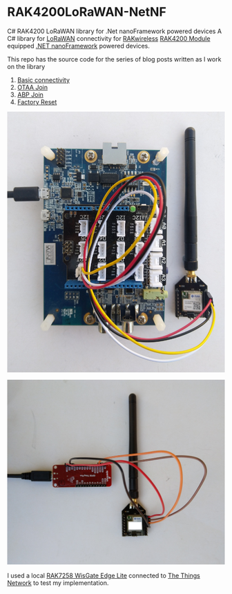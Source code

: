 # RAK4200LoRaWAN-NetNF
C# RAK4200 LoRaWAN library for .Net nanoFramework powered devices
A C# library for [LoRaWAN](https://lora-alliance.org/about-lorawan) connectivity for [RAKwireless](https://www.rakwireless.com/en-us) [RAK4200 Module](https://store.rakwireless.com/products/rak4200-lora-module) equipped [.NET nanoFramework](https://www.nanoframework.net/) powered devices.

This repo has the source code for the series of blog posts written as I work on the library

01. [Basic connectivity](http://blog.devmobile.co.nz/2022/05/06/net-nanoframework-rak4200-lorawan-library-basic-connectivity/)
02. [OTAA Join](http://blog.devmobile.co.nz/2022/05/12/net-nanoframework-rak4200-lorawan-library-otaa-join/)
03. [ABP Join](http://blog.devmobile.co.nz/2022/05/21/net-nanoframework-rak4200-lorawan-library-abp-join/)
04. [Factory Reset](http://blog.devmobile.co.nz/2022/05/25/net-nanoframework-rak4200-factory-reset/)


![STM Discovery 769I + Grove Base Shield V2.0 for Arduino](RAK4200Discovery796TestRig.jpg)

![SparkFun ESP32 Thing WROOM](RAK4200ThingyESP32Testrig.jpg)

I used a local [RAK7258 WisGate Edge Lite](https://store.rakwireless.com/collections/wisgate-edge/products/rak7258-micro-gateway) connected to [The Things Network](https://www.thethingsnetwork.org/) to test my implementation.
